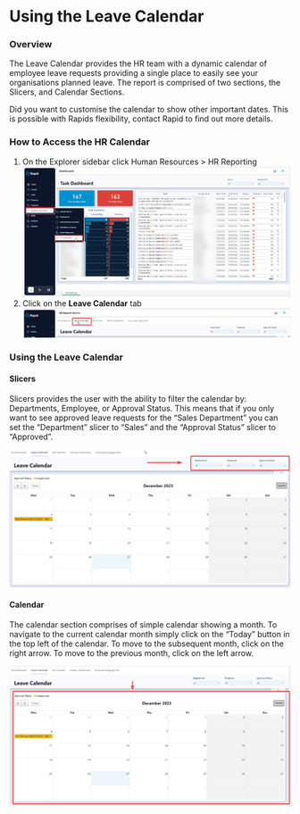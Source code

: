 # Using the Leave Calendar

### Overview

The Leave Calendar provides the HR team with a dynamic calendar of employee leave requests providing a single place to easily see your organisations planned leave. The report is comprised of two sections, the Slicers, and Calendar Sections.

Did you want to customise the calendar to show other important dates. This is possible with Rapids flexibility, contact Rapid to find out more details.

### How to Access the HR Calendar

1. On the Explorer sidebar click Human Resources &gt; HR Reporting  
    ![image-1703654216148.png](./downloaded_image_1705286185808.png)
2. Click on the **Leave Calendar** tab  
    ![image-1703655219112.png](./downloaded_image_1705286186826.png)

### Using the Leave Calendar

#### Slicers

Slicers provides the user with the ability to filter the calendar by: Departments, Employee, or Approval Status. This means that if you only want to see approved leave requests for the “Sales Department” you can set the “Department” slicer to “Sales” and the “Approval Status” slicer to “Approved”.

![image-1703655273209.png](./downloaded_image_1705286187845.png)

#### Calendar

The calendar section comprises of simple calendar showing a month. To navigate to the current calendar month simply click on the “Today” button in the top left of the calendar. To move to the subsequent month, click on the right arrow. To move to the previous month, click on the left arrow.

![image-1703655307891.png](./downloaded_image_1705286189139.png)